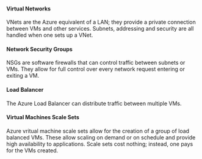 
#### Virtual Networks
VNets are the Azure equivalent of a LAN; they provide a private connection between VMs and other services. Subnets, addressing and security are all handled when one sets up a VNet.

#### Network Security Groups
NSGs are software firewalls that can control traffic between subnets or VMs. They allow for full control over every network request entering or exiting a VM.

#### Load Balancer
The Azure Load Balancer can distribute traffic between multiple VMs. 

#### Virtual Machines Scale Sets
Azure vritual machine scale sets allow for the creation of a group of load balanced VMs. These allow scaling on demand or on schedule and provide high availability to applications. Scale sets cost nothing; instead, one pays for the VMs created.